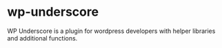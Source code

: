 # wp-underscore

WP Underscore is a plugin for wordpress developers with helper libraries and additional functions.
